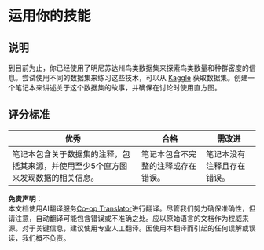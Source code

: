 <!--
CO_OP_TRANSLATOR_METADATA:
{
  "original_hash": "40eeb9b9f94009c537c7811f9f27f037",
  "translation_date": "2025-08-25T18:07:50+00:00",
  "source_file": "3-Data-Visualization/10-visualization-distributions/assignment.md",
  "language_code": "zh"
}
-->
# 运用你的技能

## 说明

到目前为止，你已经使用了明尼苏达州鸟类数据集来探索鸟类数量和种群密度的信息。尝试使用不同的数据集来练习这些技术，可以从 [Kaggle](https://www.kaggle.com/) 获取数据集。创建一个笔记本来讲述关于这个数据集的故事，并确保在讨论时使用直方图。

## 评分标准

优秀 | 合格 | 需改进
--- | --- | -- |
笔记本包含关于数据集的注释，包括其来源，并使用至少5个直方图来发现数据的相关信息。 | 笔记本包含不完整的注释或存在错误。 | 笔记本没有注释且存在错误。

**免责声明**：  
本文档使用AI翻译服务[Co-op Translator](https://github.com/Azure/co-op-translator)进行翻译。尽管我们努力确保准确性，但请注意，自动翻译可能包含错误或不准确之处。应以原始语言的文档作为权威来源。对于关键信息，建议使用专业人工翻译。因使用本翻译而引起的任何误解或误读，我们概不负责。